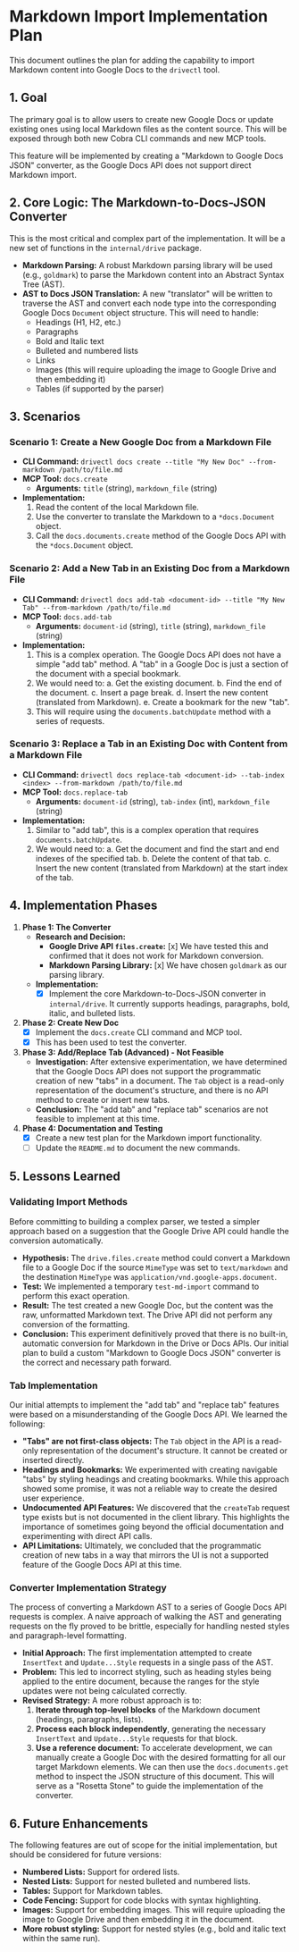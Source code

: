 # Markdown Import Implementation Plan

This document outlines the plan for adding the capability to import Markdown content into Google Docs to the `drivectl` tool.

## 1. Goal

The primary goal is to allow users to create new Google Docs or update existing ones using local Markdown files as the content source. This will be exposed through both new Cobra CLI commands and new MCP tools.

This feature will be implemented by creating a "Markdown to Google Docs JSON" converter, as the Google Docs API does not support direct Markdown import.

## 2. Core Logic: The Markdown-to-Docs-JSON Converter

This is the most critical and complex part of the implementation. It will be a new set of functions in the `internal/drive` package.

*   **Markdown Parsing:** A robust Markdown parsing library will be used (e.g., `goldmark`) to parse the Markdown content into an Abstract Syntax Tree (AST).
*   **AST to Docs JSON Translation:** A new "translator" will be written to traverse the AST and convert each node type into the corresponding Google Docs `Document` object structure. This will need to handle:
    *   Headings (H1, H2, etc.)
    *   Paragraphs
    *   Bold and Italic text
    *   Bulleted and numbered lists
    *   Links
    *   Images (this will require uploading the image to Google Drive and then embedding it)
    *   Tables (if supported by the parser)

## 3. Scenarios

### Scenario 1: Create a New Google Doc from a Markdown File

*   **CLI Command:** `drivectl docs create --title "My New Doc" --from-markdown /path/to/file.md`
*   **MCP Tool:** `docs.create`
    *   **Arguments:** `title` (string), `markdown_file` (string)
*   **Implementation:**
    1.  Read the content of the local Markdown file.
    2.  Use the converter to translate the Markdown to a `*docs.Document` object.
    3.  Call the `docs.documents.create` method of the Google Docs API with the `*docs.Document` object.

### Scenario 2: Add a New Tab in an Existing Doc from a Markdown File

*   **CLI Command:** `drivectl docs add-tab <document-id> --title "My New Tab" --from-markdown /path/to/file.md`
*   **MCP Tool:** `docs.add-tab`
    *   **Arguments:** `document-id` (string), `title` (string), `markdown_file` (string)
*   **Implementation:**
    1.  This is a complex operation. The Google Docs API does not have a simple "add tab" method. A "tab" in a Google Doc is just a section of the document with a special bookmark.
    2.  We would need to:
        a.  Get the existing document.
        b.  Find the end of the document.
        c.  Insert a page break.
        d.  Insert the new content (translated from Markdown).
        e.  Create a bookmark for the new "tab".
    3.  This will require using the `documents.batchUpdate` method with a series of requests.

### Scenario 3: Replace a Tab in an Existing Doc with Content from a Markdown File

*   **CLI Command:** `drivectl docs replace-tab <document-id> --tab-index <index> --from-markdown /path/to/file.md`
*   **MCP Tool:** `docs.replace-tab`
    *   **Arguments:** `document-id` (string), `tab-index` (int), `markdown_file` (string)
*   **Implementation:**
    1.  Similar to "add tab", this is a complex operation that requires `documents.batchUpdate`.
    2.  We would need to:
        a.  Get the document and find the start and end indexes of the specified tab.
        b.  Delete the content of that tab.
        c.  Insert the new content (translated from Markdown) at the start index of the tab.

## 4. Implementation Phases

1.  **Phase 1: The Converter**
    *   **Research and Decision:**
        *   **Google Drive API `files.create`:** [x] We have tested this and confirmed that it does not work for Markdown conversion.
        *   **Markdown Parsing Library:** [x] We have chosen `goldmark` as our parsing library.
    *   **Implementation:**
        *   [x] Implement the core Markdown-to-Docs-JSON converter in `internal/drive`. It currently supports headings, paragraphs, bold, italic, and bulleted lists.
2.  **Phase 2: Create New Doc**
    *   [x] Implement the `docs.create` CLI command and MCP tool.
    *   [x] This has been used to test the converter.
3.  **Phase 3: Add/Replace Tab (Advanced) - Not Feasible**
    *   **Investigation:** After extensive experimentation, we have determined that the Google Docs API does not support the programmatic creation of new "tabs" in a document. The `Tab` object is a read-only representation of the document's structure, and there is no API method to create or insert new tabs.
    *   **Conclusion:** The "add tab" and "replace tab" scenarios are not feasible to implement at this time.
4.  **Phase 4: Documentation and Testing**
    *   [x] Create a new test plan for the Markdown import functionality.
    *   [ ] Update the `README.md` to document the new commands.

## 5. Lessons Learned

### Validating Import Methods

Before committing to building a complex parser, we tested a simpler approach based on a suggestion that the Google Drive API could handle the conversion automatically.

*   **Hypothesis:** The `drive.files.create` method could convert a Markdown file to a Google Doc if the source `MimeType` was set to `text/markdown` and the destination `MimeType` was `application/vnd.google-apps.document`.
*   **Test:** We implemented a temporary `test-md-import` command to perform this exact operation.
*   **Result:** The test created a new Google Doc, but the content was the raw, unformatted Markdown text. The Drive API did not perform any conversion of the formatting.
*   **Conclusion:** This experiment definitively proved that there is no built-in, automatic conversion for Markdown in the Drive or Docs APIs. Our initial plan to build a custom "Markdown to Google Docs JSON" converter is the correct and necessary path forward.

### Tab Implementation

Our initial attempts to implement the "add tab" and "replace tab" features were based on a misunderstanding of the Google Docs API. We learned the following:

*   **"Tabs" are not first-class objects:** The `Tab` object in the API is a read-only representation of the document's structure. It cannot be created or inserted directly.
*   **Headings and Bookmarks:** We experimented with creating navigable "tabs" by styling headings and creating bookmarks. While this approach showed some promise, it was not a reliable way to create the desired user experience.
*   **Undocumented API Features:** We discovered that the `createTab` request type exists but is not documented in the client library. This highlights the importance of sometimes going beyond the official documentation and experimenting with direct API calls.
*   **API Limitations:** Ultimately, we concluded that the programmatic creation of new tabs in a way that mirrors the UI is not a supported feature of the Google Docs API at this time.

### Converter Implementation Strategy

The process of converting a Markdown AST to a series of Google Docs API requests is complex. A naive approach of walking the AST and generating requests on the fly proved to be brittle, especially for handling nested styles and paragraph-level formatting.

*   **Initial Approach:** The first implementation attempted to create `InsertText` and `Update...Style` requests in a single pass of the AST.
*   **Problem:** This led to incorrect styling, such as heading styles being applied to the entire document, because the ranges for the style updates were not being calculated correctly.
*   **Revised Strategy:** A more robust approach is to:
    1.  **Iterate through top-level blocks** of the Markdown document (headings, paragraphs, lists).
    2.  **Process each block independently**, generating the necessary `InsertText` and `Update...Style` requests for that block.
    3.  **Use a reference document:** To accelerate development, we can manually create a Google Doc with the desired formatting for all our target Markdown elements. We can then use the `docs.documents.get` method to inspect the JSON structure of this document. This will serve as a "Rosetta Stone" to guide the implementation of the converter.

## 6. Future Enhancements

The following features are out of scope for the initial implementation, but should be considered for future versions:

*   **Numbered Lists:** Support for ordered lists.
*   **Nested Lists:** Support for nested bulleted and numbered lists.
*   **Tables:** Support for Markdown tables.
*   **Code Fencing:** Support for code blocks with syntax highlighting.
*   **Images:** Support for embedding images. This will require uploading the image to Google Drive and then embedding it in the document.
*   **More robust styling:** Support for nested styles (e.g., bold and italic text within the same run).
